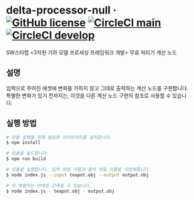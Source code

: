 # delta-processor-null &middot; [![GitHub license](https://img.shields.io/github/license/kaist-gclab/delta-processor-null)](https://github.com/kaist-gclab/delta-processor-null/blob/main/LICENSE) [![CircleCI main](https://img.shields.io/circleci/build/gh/kaist-gclab/delta-processor-null/main?label=main)](https://circleci.com/gh/kaist-gclab/delta-processor-null/tree/main) [![CircleCI develop](https://img.shields.io/circleci/build/gh/kaist-gclab/delta-processor-null/develop?label=develop)](https://circleci.com/gh/kaist-gclab/delta-processor-null/tree/develop)

SW스타랩 <3차원 기하 모델 프로세싱 프레임워크 개발> 무효 처리기 계산 노드

## 설명
입력으로 주어진 에셋에 변화를 가하지 않고 그대로 출력하는 계산 노드를 구현합니다. 특별한 변화가 있기 전까지는, 이것을 다른 계산 노드 구현의 참조로 사용할 수 있습니다.


## 실행 방법

```bash
# 모듈 실행을 위해 필요한 라이브러리를 설치합니다.
$ npm install

# 모듈을 빌드합니다.
$ npm run build

# 모듈을 실행합니다. 입력 파일 이름과 출력 파일 이름을 지정해줍니다.
$ node index.js --input teapot.obj --output output.obj

# 위 명령어는 아래로 단축될 수 있습니다.
$ node index.js - teapot.obj - output.obj
```
